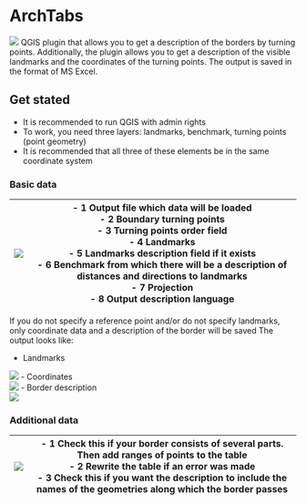 # ArchTabs
<img src="http://cp82453.tmweb.ru/public_images/archtabs_image1.jpg">
QGIS plugin that allows you to get a description of the borders by turning points.
Additionally, the plugin allows you to get a description of the visible landmarks and the coordinates of the turning points.
The output is saved in the format of MS Excel.

## Get stated
 - It is recommended to run QGIS with admin rights
 - To work, you need three layers: landmarks, benchmark, turning points (point geometry)
 - It is recommended that all three of these elements be in the same coordinate system
### Basic data
| <img src="http://cp82453.tmweb.ru/public_images/archtabs_image2.jpg"> | - 1 Output file which data will be loaded<br/> - 2 Boundary turning points <br/> - 3 Turning points order field<br/> - 4 Landmarks<br/> - 5 Landmarks description field if it exists<br/> - 6 Benchmark from which there will be a description of distances and directions to landmarks<br/> - 7 Projection<br/> - 8 Output description language |
|-----------------------------------------------------------------------|--------------------------------------------------------------------------------------------------------------------------------------------------------------------------------------------------------------------------------------------------------------------------------------------------------------------------------------------------|

If you do not specify a reference point and/or do not specify landmarks, only coordinate data and a description of the border will be saved
The output looks like:
- Landmarks</br>
<img src="http://cp82453.tmweb.ru/public_images/archtabs_image3.jpg">
- Coordinates</br>
<img src="http://cp82453.tmweb.ru/public_images/archtabs_image4.jpg">
- Border description</br>
<img src="http://cp82453.tmweb.ru/public_images/archtabs_image5.jpg"> 

### Additional data
| <img src="http://cp82453.tmweb.ru/public_images/archtabs_image6.jpg"> | - 1 Check this if your border consists of several parts. Then add ranges of points to the table<br/> - 2 Rewrite the table if an error was made <br/> - 3 Check this if you want the description to include the names of the geometries along which the border passes<br/>  |
|-----------------------------------------------------------------------|-----------------------------------------------------------------------------------------------------------------------------------------------------------------------------------------------------------------------------------------------------------------------------------------------------------------------------------------------------------------------------------------------------------------------|